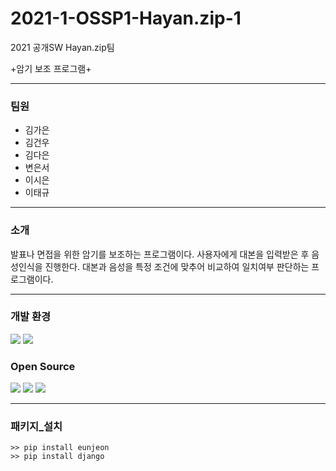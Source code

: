# 2021-1-OSSP1-Hayan.zip-1
2021 공개SW Hayan.zip팀<br>

+암기 보조 프로그램+

---------------------
### 팀원
  + 김가은 
  + 김건우 
  + 김다은 
  + 변은서 
  + 이시은 
  + 이태규 
----------------------

### 소개
발표나 면접을 위한 암기를 보조하는 프로그램이다.
사용자에게 대본을 입력받은 후 음성인식을 진행한다. 대본과 음성을 특정 조건에 맞추어 비교하여 일치여부 판단하는 프로그램이다.

----------------------
### 개발 환경
<p>
  <img src = "https://shields.io/badge/logo-python-blue?logo=python">
  <img src = "https://shields.io/badge/logo-django-brown?logo=django&logoColor=brown">
</p>

### Open Source
<p>
  <img src = "https://shields.io/badge/python-enjeon-purple?logo=python&logoColor=purple">
  <img src = "https://shields.io/badge/python-jamo-green?logo=python&logoColor=green">
  <img src = "https://shields.io/badge/logo-webkit_speech_recognition-yellow?logo=google%20chrome&logoColor=yellow">
</p>

----------------------------

### 패키지_설치
    >> pip install eunjeon
    >> pip install django
